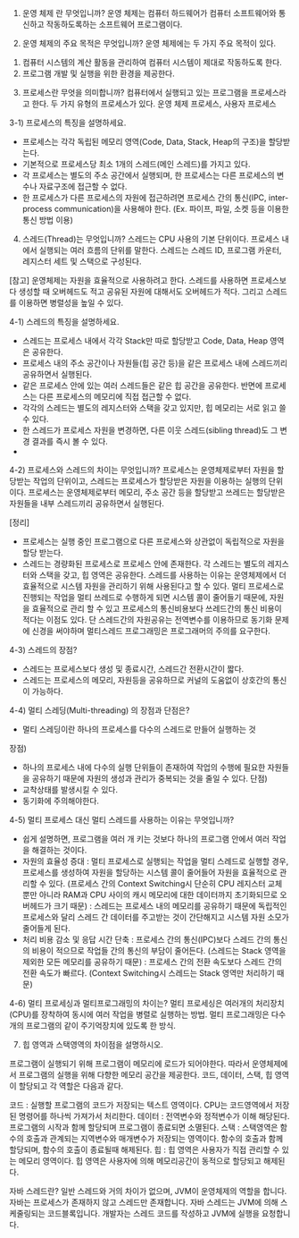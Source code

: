 
1) 운영 체제 란 무엇입니까?
운영 체제는 컴퓨터 하드웨어가 컴퓨터 소프트웨어와 통신하고 작동하도록하는 소프트웨어 프로그램이다. 

2) 운영 체제의 주요 목적은 무엇입니까?
운영 체제에는 두 가지 주요 목적이 있다.
1. 컴퓨터 시스템의 계산 활동을 관리하여 컴퓨터 시스템이 제대로 작동하도록 한다.
2. 프로그램 개발 및 실행을 위한 환경을 제공한다.


3) 프로세스란 무엇을 의미합니까?
컴퓨터에서 실행되고 있는 프로그램을 프로세스라고 한다.
두 가지 유형의 프로세스가 있다. 운영 체제 프로세스, 사용자 프로세스


3-1) 프로세스의 특징을 설명하세요.

- 프로세스는 각각 독립된 메모리 영역(Code, Data, Stack, Heap의 구조)을 할당받는다.
- 기본적으로 프로세스당 최소 1개의 스레드(메인 스레드)를 가지고 있다.
- 각 프로세스는 별도의 주소 공간에서 실행되며, 한 프로세스는 다른 프로세스의 변수나 자료구조에 접근할 수 없다.
- 한 프로세스가 다른 프로세스의 자원에 접근하려면 프로세스 간의 통신(IPC, inter-process communication)을 사용해야 한다. (Ex. 파이프, 파일, 소켓 등을 이용한 통신 방법 이용)

4) 스레드(Thread)는 무엇입니까?
스레드는 CPU 사용의 기본 단위이다. 프로세스 내에서 실행되는 여러 흐름의 단위를 말한다. 
스레드는 스레드 ID, 프로그램 카운터, 레지스터 세트 및 스택으로 구성된다.

[참고] 운영체제는 자원을 효율적으로 사용하려고 한다. 스레드를 사용하면 프로세스보다 생성할 때 오버헤드도 적고 공유된 자원에 대해서도 오버헤드가 적다. 그리고 스레드를 이용하면 병렬성을 높일 수 있다.


4-1) 스레드의 특징을 설명하세요.
- 스레드는 프로세스 내에서 각각 Stack만 따로 할당받고 Code, Data, Heap 영역은 공유한다.
- 프로세스 내의 주소 공간이나 자원들(힙 공간 등)을 같은 프로세스 내에 스레드끼리 공유하면서 실행된다.
- 같은 프로세스 안에 있는 여러 스레드들은 같은 힙 공간을 공유한다. 반면에 프로세스는 다른 프로세스의 메모리에 직접 접근할 수 없다.
- 각각의 스레드는 별도의 레지스터와 스택을 갖고 있지만, 힙 메모리는 서로 읽고 쓸 수 있다.
- 한 스레드가 프로세스 자원을 변경하면, 다른 이웃 스레드(sibling thread)도 그 변경 결과를 즉시 볼 수 있다.
- 
4-2) 프로세스와 스레드의 차이는 무엇입니까?
프로세스는 운영체제로부터 자원을 할당받는 작업의 단위이고, 스레드는 프로세스가 할당받은 자원을 이용하는 실행의 단위 이다. 프로세스는 운영체제로부터 메모리, 주소 공간 등을 할당받고 쓰레드는 할당받은 자원들을 내부 스레드끼리 공유하면서 실행된다. 

[정리]
- 프로세스는 실행 중인 프로그램으로 다른 프로세스와 상관없이 독립적으로 자원을 할당 받는다.
- 스레드는 경량화된 프로세스로 프로세스 안에 존재한다. 각 스레드는 별도의 레지스터와 스택을 갖고, 힙 영역은 공유한다.
스레드를 사용하는 이유는 운영체제에서 더 효율적으로 시스템 자원을 관리하기 위해 사용된다고 할 수 있다. 멀티 프로세스로 진행되는 작업을 멀티 쓰레드로 수행하게 되면 시스템 콜이 줄어들기 때문에, 자원을 효율적으로 관리 할 수 있고 프로세스의 통신비용보다 쓰레드간의 통신 비용이 적다는 이점도 있다.
단 스레드간의 자원공유는 전역변수를 이용하므로 동기화 문제에 신경을 써야하며 멀티스레드 프로그래밍은 프로그래머의 주의를 요구한다.


4-3) 스레드의 장점?
- 스레드는 프로세스보다 생성 및 종료시간, 스레드간 전환시간이 짧다.
- 스레드는 프로세스의 메모리, 자원등을 공유하므로 커널의 도움없이 상호간의 통신이 가능하다.

4-4) 멀티 스레딩(Multi-threading) 의 장점과 단점은?
- 멀티 스레딩이란 하나의 프로세스를 다수의 스레드로 만들어 실행하는 것

장점) 
- 하나의 프로세스 내에 다수의 실행 단위들이 존재하여 작업의 수행에 필요한 자원들을 공유하기 때문에 자원의 생성과 관리가 중복되는 것을 줄일 수 있다.
단점)
- 교착상태를 발생시킬 수 있다.
- 동기화에 주의해야한다.

4-5) 멀티 프로세스 대신 멀티 스레드를 사용하는 이유는 무엇입니까?
- 쉽게 설명하면, 프로그램을 여러 개 키는 것보다 하나의 프로그램 안에서 여러 작업을 해결하는 것이다.
- 자원의 효율성 증대
: 멀티 프로세스로 실행되는 작업을 멀티 스레드로 실행할 경우, 프로세스를 생성하여 자원을 할당하는 시스템 콜이 줄어들어 자원을 효율적으로 관리할 수 있다. (프로세스 간의 Context Switching시 단순히 CPU 레지스터 교체 뿐만 아니라 RAM과 CPU 사이의 캐시 메모리에 대한 데이터까지 초기화되므로 오버헤드가 크기 때문)
: 스레드는 프로세스 내의 메모리를 공유하기 때문에 독립적인 프로세스와 달리 스레드 간 데이터를 주고받는 것이 간단해지고 시스템 자원 소모가 줄어들게 된다.
- 처리 비용 감소 및 응답 시간 단축
: 프로세스 간의 통신(IPC)보다 스레드 간의 통신의 비용이 적으므로 작업들 간의 통신의 부담이 줄어든다. (스레드는 Stack 영역을 제외한 모든 메모리를 공유하기 때문)
: 프로세스 간의 전환 속도보다 스레드 간의 전환 속도가 빠르다. (Context Switching시 스레드는 Stack 영역만 처리하기 때문)

4-6) 멀티 프로세싱과 멀티프로그래밍의 차이는?
멀티 프로세싱은 여러개의 처리장치(CPU)를 장착하여 동시에 여러 작업을 병렬로 실행하는 방법.
멀티 프로그래밍은 다수 개의 프로그램의 같이 주기억장치에 있도록 한 방식.

7) 힙 영역과 스택영역의 차이점을 설명하시오. 

프로그램이 실행되기 위해 프로그램이 메모리에 로드가 되어야한다. 따라서 운영체제에서 프로그램의 실행을 위해 다향한 메모리 공간을 제공한다. 코드, 데이터, 스택, 힙 영역이 할당되고 각 역할은 다음과 같다.

코드 :  실행할 프로그램의 코드가 저장되는 텍스트 영역이다. CPU는 코드영역에서 저장된 명령어를 하나씩 가져가서 처리한다.
데이터 :  전역변수와 정적변수가 이해 해당된다. 프로그램의 시작과 함께 할당되며 프로그램이 종료되면 소멸된다.
스택   :  스택영역은 함수의 호출과 관계되는 지역변수와 매개변수가 저장되는 영역이다. 함수의 호출과 함께 할당되며, 함수의 호출이 종료될때 해제된다.
힙  :  힙 영역은 사용자가 직접 관리할 수 있는 메모리 영역이다. 힙 영역은 사용자에 의해 메모리공간이 동적으로 할당되고 해제된다.

자바 스레드란?
일반 스레드와 거의 차이가 없으며, JVM이 운영체제의 역할을 합니다.
자바는 프로세스가 존재하지 않고 스레드만 존재합니다.
자바 스레드는 JVM에 의해 스케줄링되는 코드블록입니다.
개발자는 스레드 코드를 작성하고 JVM에 실행을 요청합니다.
 
